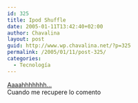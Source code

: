 ```yaml
---
id: 325
title: Ipod Shuffle
date: 2005-01-11T13:42:40+02:00
author: Chavalina
layout: post
guid: http://www.wp.chavalina.net/?p=325
permalink: /2005/01/11/post-325/
categories:
  - Tecnología
---
```

<a href="http://www.apple.com/es/ipodshuffle/" target="_blank">Aaaahhhhhhh&#8230;</a>  
Cuando me recupere lo comento